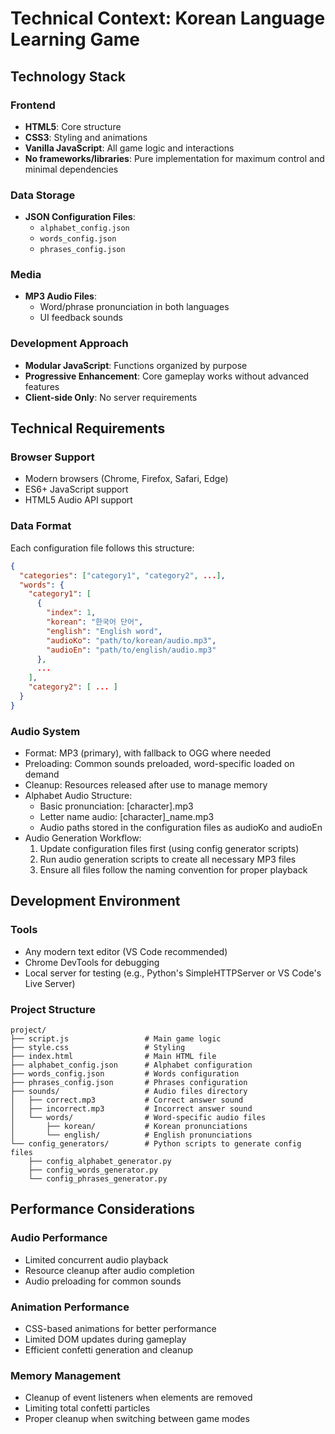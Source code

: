 # Technical Context: Korean Language Learning Game

## Technology Stack

### Frontend

- **HTML5**: Core structure
- **CSS3**: Styling and animations
- **Vanilla JavaScript**: All game logic and interactions
- **No frameworks/libraries**: Pure implementation for maximum control and minimal dependencies

### Data Storage

- **JSON Configuration Files**:
  - `alphabet_config.json`
  - `words_config.json`
  - `phrases_config.json`

### Media

- **MP3 Audio Files**:
  - Word/phrase pronunciation in both languages
  - UI feedback sounds

### Development Approach

- **Modular JavaScript**: Functions organized by purpose
- **Progressive Enhancement**: Core gameplay works without advanced features
- **Client-side Only**: No server requirements

## Technical Requirements

### Browser Support

- Modern browsers (Chrome, Firefox, Safari, Edge)
- ES6+ JavaScript support
- HTML5 Audio API support

### Data Format

Each configuration file follows this structure:

```json
{
  "categories": ["category1", "category2", ...],
  "words": {
    "category1": [
      {
        "index": 1,
        "korean": "한국어 단어",
        "english": "English word",
        "audioKo": "path/to/korean/audio.mp3",
        "audioEn": "path/to/english/audio.mp3"
      },
      ...
    ],
    "category2": [ ... ]
  }
}
```

### Audio System

- Format: MP3 (primary), with fallback to OGG where needed
- Preloading: Common sounds preloaded, word-specific loaded on demand
- Cleanup: Resources released after use to manage memory
- Alphabet Audio Structure:
  - Basic pronunciation: [character].mp3
  - Letter name audio: [character]\_name.mp3
  - Audio paths stored in the configuration files as audioKo and audioEn
- Audio Generation Workflow:
  1. Update configuration files first (using config generator scripts)
  2. Run audio generation scripts to create all necessary MP3 files
  3. Ensure all files follow the naming convention for proper playback

## Development Environment

### Tools

- Any modern text editor (VS Code recommended)
- Chrome DevTools for debugging
- Local server for testing (e.g., Python's SimpleHTTPServer or VS Code's Live Server)

### Project Structure

```
project/
├── script.js                 # Main game logic
├── style.css                 # Styling
├── index.html                # Main HTML file
├── alphabet_config.json      # Alphabet configuration
├── words_config.json         # Words configuration
├── phrases_config.json       # Phrases configuration
├── sounds/                   # Audio files directory
│   ├── correct.mp3           # Correct answer sound
│   ├── incorrect.mp3         # Incorrect answer sound
│   └── words/                # Word-specific audio files
│       ├── korean/           # Korean pronunciations
│       └── english/          # English pronunciations
└── config_generators/        # Python scripts to generate config files
    ├── config_alphabet_generator.py
    ├── config_words_generator.py
    └── config_phrases_generator.py
```

## Performance Considerations

### Audio Performance

- Limited concurrent audio playback
- Resource cleanup after audio completion
- Audio preloading for common sounds

### Animation Performance

- CSS-based animations for better performance
- Limited DOM updates during gameplay
- Efficient confetti generation and cleanup

### Memory Management

- Cleanup of event listeners when elements are removed
- Limiting total confetti particles
- Proper cleanup when switching between game modes
